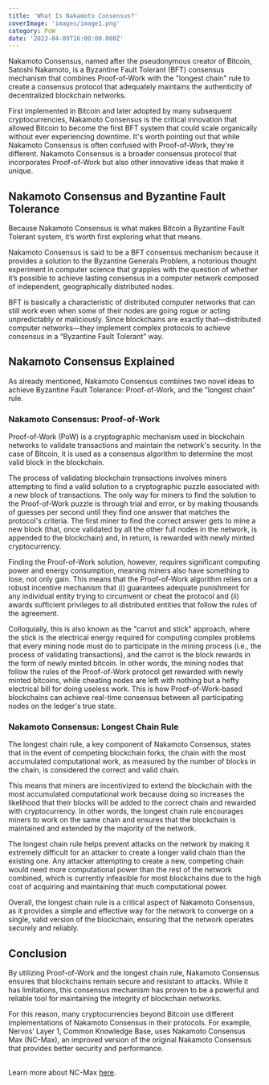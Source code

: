 ```yaml
---
title: 'What Is Nakamoto Consensus?'
coverImage: 'images/image1.png'
category: PoW
date: '2023-04-09T16:00:00.000Z'
---
```


Nakamoto Consensus, named after the pseudonymous creator of Bitcoin, Satoshi Nakamoto, is a Byzantine Fault Tolerant (BFT) consensus mechanism that combines Proof-of-Work with the "longest chain" rule to create a consensus protocol that adequately maintains the authenticity of decentralized blockchain networks.

First implemented in Bitcoin and later adopted by many subsequent cryptocurrencies, Nakamoto Consensus is the critical innovation that allowed Bitcoin to become the first BFT system that could scale organically without ever experiencing downtime. It's worth pointing out that while Nakamoto Consensus is often confused with Proof-of-Work, they're different. Nakamoto Consensus is a broader consensus protocol that incorporates Proof-of-Work but also other innovative ideas that make it unique.

## Nakamoto Consensus and Byzantine Fault Tolerance

Because Nakamoto Consensus is what makes Bitcoin a Byzantine Fault Tolerant system, it’s worth first exploring what that means.

Nakamoto Consensus is said to be a BFT consensus mechanism because it provides a solution to the Byzantine Generals Problem, a notorious thought experiment in computer science that grapples with the question of whether it’s possible to achieve lasting consensus in a computer network composed of independent, geographically distributed nodes.

BFT is basically a characteristic of distributed computer networks that can still work even when some of their nodes are going rogue or acting unpredictably or maliciously. Since blockchains are exactly that—distributed computer networks—they implement complex protocols to achieve consensus in a “Byzantine Fault Tolerant” way.

## Nakamoto Consensus Explained

As already mentioned, Nakamoto Consensus combines two novel ideas to achieve Byzantine Fault Tolerance: Proof-of-Work, and the “longest chain” rule.

### Nakamoto Consensus: Proof-of-Work

Proof-of-Work (PoW) is a cryptographic mechanism used in blockchain networks to validate transactions and maintain the network's security. In the case of Bitcoin, it is used as a consensus algorithm to determine the most valid block in the blockchain.

The process of validating blockchain transactions involves miners attempting to find a valid solution to a cryptographic puzzle associated with a new block of transactions. The only way for miners to find the solution to the Proof-of-Work puzzle is through trial and error, or by making thousands of guesses per second until they find one answer that matches the protocol's criteria. The first miner to find the correct answer gets to mine a new block (that, once validated by all the other full nodes in the network, is appended to the blockchain) and, in return, is rewarded with newly minted cryptocurrency.

Finding the Proof-of-Work solution, however, requires significant computing power and energy consumption, meaning miners also have something to lose, not only gain. This means that the Proof-of-Work algorithm relies on a robust incentive mechanism that (i) guarantees adequate punishment for any individual entity trying to circumvent or cheat the protocol and (ii) awards sufficient privileges to all distributed entities that follow the rules of the agreement.

Colloquially, this is also known as the "carrot and stick" approach, where the stick is the electrical energy required for computing complex problems that every mining node must do to participate in the mining process (i.e., the process of validating transactions), and the carrot is the block rewards in the form of newly minted bitcoin. In other words, the mining nodes that follow the rules of the Proof-of-Work protocol get rewarded with newly minted bitcoins, while cheating nodes are left with nothing but a hefty electrical bill for doing useless work. This is how Proof-of-Work-based blockchains can achieve real-time consensus between all participating nodes on the ledger's true state.


### Nakamoto Consensus: Longest Chain Rule

The longest chain rule, a key component of Nakamoto Consensus, states that in the event of competing blockchain forks, the chain with the most accumulated computational work, as measured by the number of blocks in the chain, is considered the correct and valid chain.

This means that miners are incentivized to extend the blockchain with the most accumulated computational work because doing so increases the likelihood that their blocks will be added to the correct chain and rewarded with cryptocurrency. In other words, the longest chain rule encourages miners to work on the same chain and ensures that the blockchain is maintained and extended by the majority of the network.

The longest chain rule helps prevent attacks on the network by making it extremely difficult for an attacker to create a longer valid chain than the existing one. Any attacker attempting to create a new, competing chain would need more computational power than the rest of the network combined, which is currently infeasible for most blockchains due to the high cost of acquiring and maintaining that much computational power.

Overall, the longest chain rule is a critical aspect of Nakamoto Consensus, as it provides a simple and effective way for the network to converge on a single, valid version of the blockchain, ensuring that the network operates securely and reliably.

## Conclusion

By utilizing Proof-of-Work and the longest chain rule, Nakamoto Consensus ensures that blockchains remain secure and resistant to attacks. While it has limitations, this consensus mechanism has proven to be a powerful and reliable tool for maintaining the integrity of blockchain networks.

For this reason, many cryptocurrencies beyond Bitcoin use different implementations of Nakamoto Consensus in their protocols. For example, Nervos’ Layer 1, Common Knowledge Base, uses Nakamoto Consensus Max (NC-Max), an improved version of the original Nakamoto Consensus that provides better security and performance.

\
Learn more about NC-Max [here](https://nervosbook.github.io/book/en/nc-max.html).
